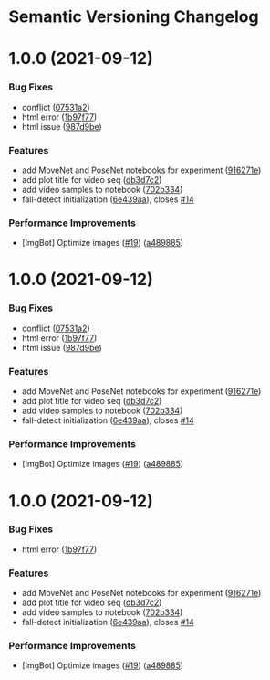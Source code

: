 # Semantic Versioning Changelog

# 1.0.0 (2021-09-12)


### Bug Fixes

* conflict ([07531a2](https://github.com/bhavikapanara/fall-detection/commit/07531a2ba43cc0e4b4f09b97a6f5ee67c09a7252))
* html error ([1b97f77](https://github.com/bhavikapanara/fall-detection/commit/1b97f77c1093bcb1f45f6a721aa2e19f3dd33d10))
* html issue ([987d9be](https://github.com/bhavikapanara/fall-detection/commit/987d9bea4a3176dc99bdf2c9300f699852d954af))


### Features

* add MoveNet and PoseNet notebooks for experiment ([916271e](https://github.com/bhavikapanara/fall-detection/commit/916271eb3eef553af326bbefaa0230e5a033ec61))
* add plot title for video seq ([db3d7c2](https://github.com/bhavikapanara/fall-detection/commit/db3d7c2d865dea935a5038e86e454783b50dbab2))
* add video samples to notebook ([702b334](https://github.com/bhavikapanara/fall-detection/commit/702b3347aeebf625e540061146f3ce2d9c88577e))
* fall-detect initialization ([6e439aa](https://github.com/bhavikapanara/fall-detection/commit/6e439aa37c4d4bf10f3b5020dccdf9193759bbd2)), closes [#14](https://github.com/bhavikapanara/fall-detection/issues/14)


### Performance Improvements

* [ImgBot] Optimize images ([#19](https://github.com/bhavikapanara/fall-detection/issues/19)) ([a489885](https://github.com/bhavikapanara/fall-detection/commit/a4898853e94e0c3d874e2301a9d6507c84f26c00))

# 1.0.0 (2021-09-12)


### Bug Fixes

* conflict ([07531a2](https://github.com/bhavikapanara/fall-detection/commit/07531a2ba43cc0e4b4f09b97a6f5ee67c09a7252))
* html error ([1b97f77](https://github.com/bhavikapanara/fall-detection/commit/1b97f77c1093bcb1f45f6a721aa2e19f3dd33d10))
* html issue ([987d9be](https://github.com/bhavikapanara/fall-detection/commit/987d9bea4a3176dc99bdf2c9300f699852d954af))


### Features

* add MoveNet and PoseNet notebooks for experiment ([916271e](https://github.com/bhavikapanara/fall-detection/commit/916271eb3eef553af326bbefaa0230e5a033ec61))
* add plot title for video seq ([db3d7c2](https://github.com/bhavikapanara/fall-detection/commit/db3d7c2d865dea935a5038e86e454783b50dbab2))
* add video samples to notebook ([702b334](https://github.com/bhavikapanara/fall-detection/commit/702b3347aeebf625e540061146f3ce2d9c88577e))
* fall-detect initialization ([6e439aa](https://github.com/bhavikapanara/fall-detection/commit/6e439aa37c4d4bf10f3b5020dccdf9193759bbd2)), closes [#14](https://github.com/bhavikapanara/fall-detection/issues/14)


### Performance Improvements

* [ImgBot] Optimize images ([#19](https://github.com/bhavikapanara/fall-detection/issues/19)) ([a489885](https://github.com/bhavikapanara/fall-detection/commit/a4898853e94e0c3d874e2301a9d6507c84f26c00))

# 1.0.0 (2021-09-12)


### Bug Fixes

* html error ([1b97f77](https://github.com/bhavikapanara/fall-detection/commit/1b97f77c1093bcb1f45f6a721aa2e19f3dd33d10))


### Features

* add MoveNet and PoseNet notebooks for experiment ([916271e](https://github.com/bhavikapanara/fall-detection/commit/916271eb3eef553af326bbefaa0230e5a033ec61))
* add plot title for video seq ([db3d7c2](https://github.com/bhavikapanara/fall-detection/commit/db3d7c2d865dea935a5038e86e454783b50dbab2))
* add video samples to notebook ([702b334](https://github.com/bhavikapanara/fall-detection/commit/702b3347aeebf625e540061146f3ce2d9c88577e))
* fall-detect initialization ([6e439aa](https://github.com/bhavikapanara/fall-detection/commit/6e439aa37c4d4bf10f3b5020dccdf9193759bbd2)), closes [#14](https://github.com/bhavikapanara/fall-detection/issues/14)


### Performance Improvements

* [ImgBot] Optimize images ([#19](https://github.com/bhavikapanara/fall-detection/issues/19)) ([a489885](https://github.com/bhavikapanara/fall-detection/commit/a4898853e94e0c3d874e2301a9d6507c84f26c00))
